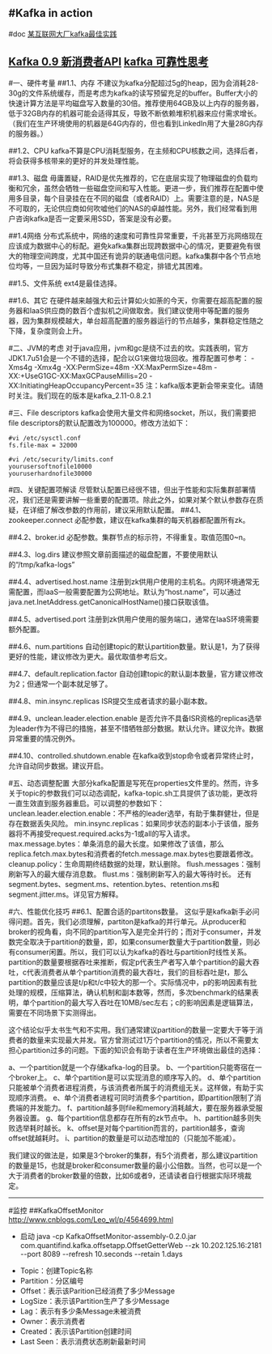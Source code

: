 #Kafka in action
----
#doc
[某互联网大厂kafka最佳实践](http://www.jianshu.com/p/8689901720fd)

[Kafka 0.9 新消费者API](http://www.cnblogs.com/admln/p/5446361.html)
[kafka 可靠性思考](http://www.java123.net/975509.html)
---
#一、硬件考量
##1.1、内存
不建议为kafka分配超过5g的heap，因为会消耗28-30g的文件系统缓存，而是考虑为kafka的读写预留充足的buffer。Buffer大小的快速计算方法是平均磁盘写入数量的30倍。推荐使用64GB及以上内存的服务器，低于32GB内存的机器可能会适得其反，导致不断依赖堆积机器来应付需求增长。（我们在生产环境使用的机器是64G内存的，但也看到LinkedIn用了大量28G内存的服务器。）

##1.2、CPU
kafka不算是CPU消耗型服务，在主频和CPU核数之间，选择后者，将会获得多核带来的更好的并发处理性能。

##1.3、磁盘
毋庸置疑，RAID是优先推荐的，它在底层实现了物理磁盘的负载均衡和冗余，虽然会牺牲一些磁盘空间和写入性能。更进一步，我们推荐在配置中使用多目录，每个目录挂在在不同的磁盘（或者RAID）上。需要注意的是，NAS是不可取的，无论供应商如何吹嘘他们的NAS的卓越性能。另外，我们经常看到用户咨询kafka是否一定要采用SSD，答案是没有必要。

##1.4网络
分布式系统中，网络的速度和可靠性异常重要，千兆甚至万兆网络现在应该成为数据中心的标配。避免kafka集群出现跨数据中心的情况，更要避免有很大的物理空间跨度，尤其中国还有诡异的联通电信问题。kafka集群中各个节点地位均等，一旦因为延时导致分布式集群不稳定，排错尤其困难。

##1.5、文件系统
ext4是最佳选择。

##1.6、其它
在硬件越来越强大和云计算如火如荼的今天，你需要在超高配置的服务器和IaaS供应商的数百个虚拟机之间做取舍。我们建议使用中等配置的服务器，因为集群规模越大，单台超高配置的服务器运行的节点越多，集群稳定性随之下降，复杂度则会上升。

#二、JVM的考虑
对于java应用，jvm和gc是绕不过去的坎。实践表明，官方JDK1.7u51会是一个不错的选择，配合以G1来做垃圾回收。推荐配置可参考：
-Xms4g -Xmx4g -XX:PermSize=48m -XX:MaxPermSize=48m -XX:+UseG1GC-XX:MaxGCPauseMillis=20 -XX:InitiatingHeapOccupancyPercent=35
注：kafka版本更新会带来变化。请随时关注。我们现在的版本是kafka_2.11-0.8.2.1

#三、File descriptors
kafka会使用大量文件和网络socket，所以，我们需要把file descriptors的默认配置改为100000。修改方法如下：
```
#vi /etc/sysctl.conf
fs.file-max = 32000

#vi /etc/security/limits.conf
yourusersoftnofile10000
youruserhardnofile30000
```

#四、关键配置项解读
尽管默认配置已经很不错，但出于性能和实际集群部署情况，我们还是需要讲解一些重要的配置项。除此之外，如果对某个默认参数存在质疑，在详细了解改参数的作用前，建议采用默认配置。
##4.1、zookeeper.connect
必配参数，建议在kafka集群的每天机器都配置所有zk。

##4.2、broker.id
必配参数。集群节点的标示符，不得重复。取值范围0~n。

##4.3、log.dirs
建议参照文章前面描述的磁盘配置，不要使用默认的“/tmp/kafka-logs”

##4.4、advertised.host.name
注册到zk供用户使用的主机名。内网环境通常无需配置，而IaaS一般需要配置为公网地址。默认为“host.name”，可以通过java.net.InetAddress.getCanonicalHostName()接口获取该值。

##4.5、advertised.port
注册到zk供用户使用的服务端口，通常在IaaS环境需要额外配置。

##4.6、num.partitions
自动创建topic的默认partition数量。默认是1，为了获得更好的性能，建议修改为更大。最优取值参考后文。

##4.7、default.replication.factor
自动创建topic的默认副本数量，官方建议修改为2；但通常一个副本就足够了。

##4.8、min.insync.replicas
ISR提交生成者请求的最小副本数。

##4.9、unclean.leader.election.enable
是否允许不具备ISR资格的replicas选举为leader作为不得已的措施，甚至不惜牺牲部分数据。默认允许。建议允许。数据异常重要的情况例外。

##4.10、controlled.shutdown.enable
在kafka收到stop命令或者异常终止时，允许自动同步数据。建议开启。

#五、动态调整配置
大部分kafka配置是写死在properties文件里的。然而，许多关于topic的参数我们可以动态调配，kafka-topic.sh工具提供了该功能，更改将一直生效直到服务器重启。可以调整的参数如下：
unclean.leader.election.enable：不严格的leader选举，有助于集群健壮，但是存在数据丢失风险。
min.insync.replicas：如果同步状态的副本小于该值，服务器将不再接受request.required.acks为-1或all的写入请求。
max.message.bytes：单条消息的最大长度。如果修改了该值，那么replica.fetch.max.bytes和消费者的fetch.message.max.bytes也要跟着修改。
cleanup.policy：生命周期终结数据的处理，默认删除。
flush.messages：强制刷新写入的最大缓存消息数。
flust.ms：强制刷新写入的最大等待时长。
还有segment.bytes、segment.ms、retention.bytes、retention.ms和segment.jitter.ms。详见官方解释。

#六、性能优化技巧
##6.1、配置合适的partitons数量。
这似乎是kafka新手必问得问题。首先，我们必须理解，partiton是kafka的并行单元。从producer和broker的视角看，向不同的partition写入是完全并行的；而对于consumer，并发数完全取决于partition的数量，即，如果consumer数量大于partition数量，则必有consumer闲置。所以，我们可以认为kafka的吞吐与partition时线性关系。partition的数量要根据吞吐来推断，假定p代表生产者写入单个partition的最大吞吐，c代表消费者从单个partition消费的最大吞吐，我们的目标吞吐是t，那么partition的数量应该是t/p和t/c中较大的那一个。实际情况中，p的影响因素有批处理的规模，压缩算法，确认机制和副本数等，然而，多次benchmark的结果表明，单个partition的最大写入吞吐在10MB/sec左右；c的影响因素是逻辑算法，需要在不同场景下实测得出。

这个结论似乎太书生气和不实用。我们通常建议partition的数量一定要大于等于消费者的数量来实现最大并发。官方曾测试过1万个partition的情况，所以不需要太担心partition过多的问题。下面的知识会有助于读者在生产环境做出最佳的选择：

a、一个partition就是一个存储kafka-log的目录。
b、一个partition只能寄宿在一个broker上。
c、单个partition是可以实现消息的顺序写入的。
d、单个partition只能被单个消费者进程消费，与该消费者所属于的消费组无关。这样做，有助于实现顺序消费。
e、单个消费者进程可同时消费多个partition，即partition限制了消费端的并发能力。
f、partition越多则file和memory消耗越大，要在服务器承受服务器设置。
g、每个partition信息都存在所有的zk节点中。
h、partition越多则失败选举耗时越长。
k、offset是对每个partition而言的，partition越多，查询offset就越耗时。
i、partition的数量是可以动态增加的（只能加不能减）。

我们建议的做法是，如果是3个broker的集群，有5个消费者，那么建议partition的数量是15，也就是broker和consumer数量的最小公倍数。当然，也可以是一个大于消费者的broker数量的倍数，比如6或者9，还请读者自行根据实际环境裁定。




---
#监控
##KafkaOffsetMonitor
http://www.cnblogs.com/Leo_wl/p/4564699.html

* 启动
java -cp KafkaOffsetMonitor-assembly-0.2.0.jar com.quantifind.kafka.offsetapp.OffsetGetterWeb --zk 10.202.125.16:2181 --port 8089 --refresh 10.seconds --retain 1.days

- Topic：创建Topic名称
- Partition：分区编号
- Offset：表示该Parition已经消费了多少Message
- LogSize：表示该Partition生产了多少Message
- Lag：表示有多少条Message未被消费
- Owner：表示消费者
- Created：表示该Partition创建时间
- Last Seen：表示消费状态刷新最新时间
























